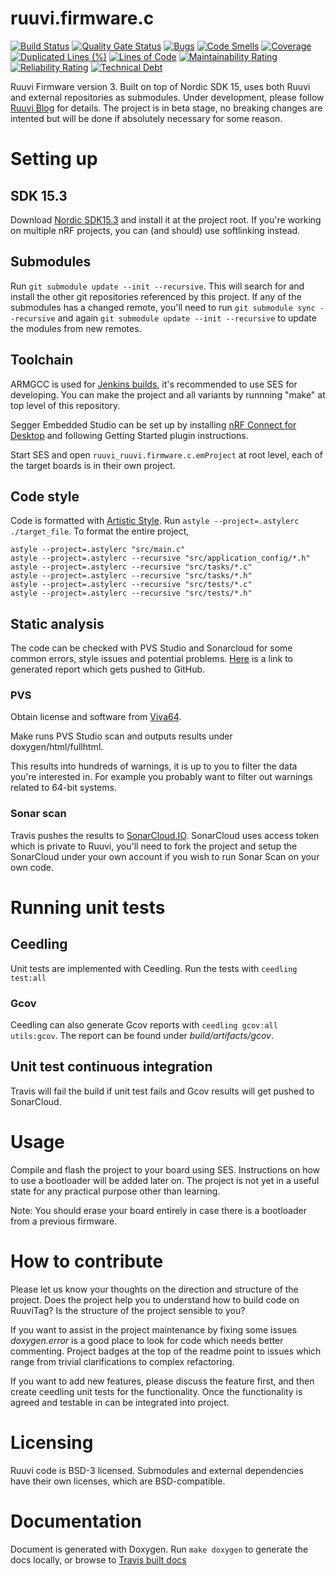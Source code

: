 # ruuvi.firmware.c
[![Build Status](https://jenkins.ruuvi.com/buildStatus/icon?job=ruuvi.firmware.c+-+deploy)](https://jenkins.ruuvi.com/job/ruuvi.firmware.c%20-%20deploy/)
[![Quality Gate Status](https://sonarcloud.io/api/project_badges/measure?project=ruuvi_ruuvi.firmware.c&metric=alert_status)](https://sonarcloud.io/dashboard?id=ruuvi_ruuvi.firmware.c)
[![Bugs](https://sonarcloud.io/api/project_badges/measure?project=ruuvi_ruuvi.firmware.c&metric=bugs)](https://sonarcloud.io/dashboard?id=ruuvi_ruuvi.firmware.c)
[![Code Smells](https://sonarcloud.io/api/project_badges/measure?project=ruuvi_ruuvi.firmware.c&metric=code_smells)](https://sonarcloud.io/dashboard?id=ruuvi_ruuvi.firmware.c)
[![Coverage](https://sonarcloud.io/api/project_badges/measure?project=ruuvi_ruuvi.firmware.c&metric=coverage)](https://sonarcloud.io/dashboard?id=ruuvi_ruuvi.firmware.c)
[![Duplicated Lines (%)](https://sonarcloud.io/api/project_badges/measure?project=ruuvi_ruuvi.firmware.c&metric=duplicated_lines_density)](https://sonarcloud.io/dashboard?id=ruuvi_ruuvi.firmware.c)
[![Lines of Code](https://sonarcloud.io/api/project_badges/measure?project=ruuvi_ruuvi.firmware.c&metric=ncloc)](https://sonarcloud.io/dashboard?id=ruuvi_ruuvi.firmware.c)
[![Maintainability Rating](https://sonarcloud.io/api/project_badges/measure?project=ruuvi_ruuvi.firmware.c&metric=sqale_rating)](https://sonarcloud.io/dashboard?id=ruuvi_ruuvi.firmware.c)
[![Reliability Rating](https://sonarcloud.io/api/project_badges/measure?project=ruuvi_ruuvi.firmware.c&metric=reliability_rating)](https://sonarcloud.io/dashboard?id=ruuvi_ruuvi.firmware.c)
[![Technical Debt](https://sonarcloud.io/api/project_badges/measure?project=ruuvi_ruuvi.firmware.c&metric=sqale_index)](https://sonarcloud.io/dashboard?id=ruuvi_ruuvi.firmware.c)

Ruuvi Firmware version 3. Built on top of Nordic SDK 15, uses both Ruuvi and external repositories as submodules.
Under development, please follow [Ruuvi Blog](https://blog.ruuvi.com) for details. The project is in beta stage, no breaking changes are intented but will be done if absolutely necessary for some reason.  

# Setting up
## SDK 15.3
Download [Nordic SDK15.3](https://developer.nordicsemi.com/nRF5_SDK/nRF5_SDK_v15.x.x/) and install it at the project root.
If you're working on multiple nRF projects, you can (and should) use softlinking instead.

## Submodules
Run `git submodule update --init --recursive`. This will search for and install the other git repositories referenced by this project. If any of the submodules has a changed remote, you'll need to run `git submodule sync --recursive` and again `git submodule update --init --recursive` to update the modules from new remotes. 

## Toolchain
ARMGCC is used for [Jenkins builds](http://jenkins.ruuvi.com/job/ruuvi.firmware.c/), it's recommended to use SES for developing. You can make the project and all variants by runnning "make" at top level of this repository. 
 
Segger Embedded Studio can be set up by installing [nRF Connect for Desktop](https://www.nordicsemi.com/?sc_itemid=%7BB935528E-8BFA-42D9-8BB5-83E2A5E1FF5C%7D) 
and following Getting Started plugin instructions.

Start SES and open `ruuvi_ruuvi.firmware.c.emProject` at root level, each of the target boards is in their own project.

## Code style
Code is formatted with [Artistic Style](http://astyle.sourceforge.net). 
Run `astyle --project=.astylerc ./target_file`. To format the entire project,
```
astyle --project=.astylerc "src/main.c"
astyle --project=.astylerc --recursive "src/application_config/*.h"
astyle --project=.astylerc --recursive "src/tasks/*.c"
astyle --project=.astylerc --recursive "src/tasks/*.h"
astyle --project=.astylerc --recursive "src/tests/*.c"
astyle --project=.astylerc --recursive "src/tests/*.h"
```

## Static analysis
The code can be checked with PVS Studio and Sonarcloud for some common errors, style issues and potential problems. [Here](https://ruuvi.github.io/ruuvi.firmware.c/fullhtml/index.html) is a link to generated report which gets pushed to GitHub.


### PVS
Obtain license and software from [Viva64](https://www.viva64.com/en/pvs-studio/).

Make runs PVS Studio scan and outputs results under doxygen/html/fullhtml. 

This results into hundreds of warnings, it is up to you to filter the data you're interested in. For example you probably want to filter out warnings related to 64-bit systems. 

### Sonar scan
Travis pushes the results to [SonarCloud.IO](https://sonarcloud.io/dashboard?id=ruuvi_ruuvi.firmware.c).
SonarCloud uses access token which is private to Ruuvi, you'll need to fork the project and setup
the SonarCloud under your own account if you wish to run Sonar Scan on your own code.

# Running unit tests
## Ceedling
Unit tests are implemented with Ceedling. Run the tests with
`ceedling test:all`

### Gcov
Ceedling can also generate Gcov reports with `ceedling gcov:all utils:gcov`.
The report can be found under _build/artifacts/gcov_.

## Unit test continuous integration
Travis will fail the build if unit test fails and Gcov results will get pushed to SonarCloud.

# Usage
Compile and flash the project to your board using SES. Instructions on how to use a bootloader will be added later on.
The project is not yet in a useful state for any practical purpose other than learning. 

Note: You should erase your board entirely in case there is a bootloader from a previous firmware.

# How to contribute
Please let us know your thoughts on the direction and structure of the project. Does the project help you to understand how to build code on RuuviTag?
Is the structure of the project sensible to you? 

If you want to assist in the project maintenance by fixing some issues _doxygen.error_ is
a good place to look for code which needs better commenting. Project badges at the top of the
readme point to issues which range from trivial clarifications to complex refactoring. 

If you want to add new features, please discuss the feature first, and then create ceedling
unit tests for the functionality. Once the functionality is agreed and testable in can be integrated
into project.

# Licensing
Ruuvi code is BSD-3 licensed. Submodules and external dependencies have their own licenses, which are BSD-compatible.

# Documentation
Document is generated with Doxygen. Run `make doxygen` to generate the docs locally, or
browse to [Travis built docs](https://ruuvi.github.io/ruuvi.firmware.c)

